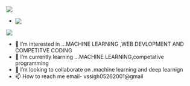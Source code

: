 <!-- [![Visitor](https://visitor-badge.laobi.icu/badge?page_id=hidaytrahman.hidaytrahman)](https://github.com/hidaytrahman)
 - [![GitHub followers](https://img.shields.io/github/followers/VAIBHAV0526.svg?style=social&label=Follow)](https://github.com/VAIBHAV0526?tab=followers)
- ![Git](https://img.shields.io/badge/-Git-05122A?style=flat&logo=git)&nbsp;
![GitHub](https://img.shields.io/badge/-GitHub-05122A?style=flat&logo=github)&nbsp;
- ![VAIBAHV's GitHub stats](https://github-readme-stats.vercel.app/api?username=VAIBHAV0526&show_icons=true&theme=radical) -->
<img src="https://github-readme-stats.vercel.app/api?username=VAIBHAV0526&show_icons=true&theme=tokyonight" />

- <a href="https://github.com/VAIBHAV0526/github-readme-stats">
  <img align="center" src="https://github-readme-stats.vercel.app/api/pin/?username=VAIBHAV0526&repo=github-readme-stats" />
</a>
<a href="https://github.com/VAIBHAV0526/convoychat">
  <img align="center" src="https://github-readme-stats.vercel.app/api/pin/?username=anuraghazra&repo=convoychat" />
</a>
<br>




- 👀 I’m interested in ...MACHINE LEARNING ,WEB DEVLOPMENT AND COMPETITVE CODING
- 🌱 I’m currently learning ...MACHINE LEARNING,competative programming 
- 💞️ I’m looking to collaborate on .machine learning and deep learnign
- 📫 How to reach me email- vssigh05262001@gmail

<!---
VAIBHAV0526/VAIBHAV0526 is a ✨ special ✨ repository because its `README.md` (this file) appears on your GitHub profile.
You can click the Preview link to take a look at your changes.
--->
